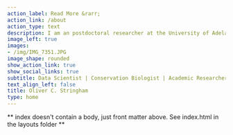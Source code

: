 ```yaml
---
action_label: Read More &rarr;
action_link: /about
action_type: text
description: I am an postdoctoral researcher at the University of Adelaide, Australia. I research the wildlife trade and its intersection with conservation and biological invasions. I specialize in using the Internet to gather data on the wildlife trade of live animals.
image_left: true
images:
- /img/IMG_7351.JPG
image_shape: rounded
show_action_link: true
show_social_links: true
subtitle: Data Scientist | Conservation Biologist | Academic Researcher
text_align_left: false
title: Oliver C. Stringham
type: home
---
```


** index doesn't contain a body, just front matter above.
See index.html in the layouts folder **
